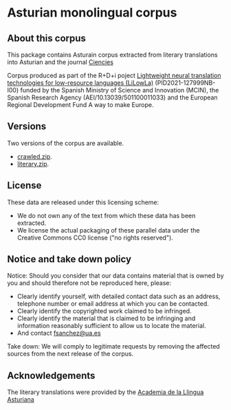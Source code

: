 Asturian monolingual corpus
==========================================================================================================

## About this corpus
This package contains Asturain corpus extracted from literary translations into Asturian and the journal [Ciencies](https://reunido.uniovi.es/index.php/CCACT/issue/archive)

Corpus produced as part of the R+D+i poject [Lightweight neural translation technologies for low-resource languages (LiLowLa)](https://transducens.dlsi.ua.es/lilowla/) (PID2021-127999NB-I00) funded by the Spanish Ministry of Science and Innovation (MCIN), the Spanish Research Agency (AEI/10.13039/501100011033) and the European Regional Development Fund A way to make Europe. 

## Versions
Two versions of the corpus are available. 
* [crawled.zip](crawled.zip).
* [literary.zip](literary.zip).


## License
These data are released under this licensing scheme:
 * We do not own any of the text from which these data has been extracted.
 * We license the actual packaging of these parallel data under the Creative
   Commons CC0 license ("no rights reserved").

## Notice and take down policy
Notice: Should you consider that our data contains material that is owned by
you and should therefore not be reproduced here, please:

 * Clearly identify yourself, with detailed contact data such as an address,
   telephone number or email address at which you can be contacted.
 * Clearly identify the copyrighted work claimed to be infringed.
 * Clearly identify the material that is claimed to be infringing and
   information reasonably sufficient to allow us to locate the material. 
 * And contact fsanchez@ua.es

Take down: We will comply to legitimate requests by removing the affected
sources from the next release of the corpus.


## Acknowledgements

The literary translations were provided by the [Academia de la Llingua Asturiana](https://alladixital.org/)
